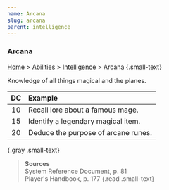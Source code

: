 ```yaml
---
name: Arcana
slug: arcana
parent: intelligence
---
```

### Arcana
[Home](dm-operations-center) > [Abilities](abilities-menu) > [Intelligence](intelligence) > Arcana {.small-text}

Knowledge of all things magical and the planes.

| DC | Example                           |
| :--: | :---------------------------------- |
|  10  | Recall lore about a famous mage.    |
|  15  | Identify a legendary magical item.  |
|  20  | Deduce the purpose of arcane runes. |
{.gray .small-text}

> **Sources** <br/>
> System Reference Document, p. 81<br/>
> Player's Handbook, p. 177
{.read .small-text}



